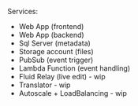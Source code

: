 Services:
- Web App (frontend)
- Web App (backend)
- Sql Server (metadata)
- Storage account (files)
- PubSub (event trigger)
- Lambda Function (event handling)
- Fluid Relay (live edit) - wip
- Translator - wip
- Autoscale + LoadBalancing - wip
